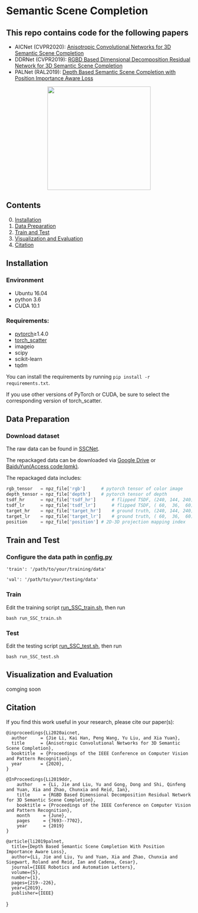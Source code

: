 # Semantic Scene Completion

## This repo contains code for the following papers
- AICNet (CVPR2020): [Anisotropic Convolutional Networks for 3D Semantic Scene Completion](http://openaccess.thecvf.com/content_CVPR_2020/papers/Li_Anisotropic_Convolutional_Networks_for_3D_Semantic_Scene_Completion_CVPR_2020_paper.pdf)
- DDRNet (CVPR2019): [RGBD Based Dimensional Decomposition Residual Network for 3D Semantic Scene Completion](http://openaccess.thecvf.com/content_CVPR_2019/papers/Li_RGBD_Based_Dimensional_Decomposition_Residual_Network_for_3D_Semantic_Scene_CVPR_2019_paper.pdf)
- PALNet (RAL2019): [Depth Based Semantic Scene Completion with Position Importance Aware Loss](https://ieeexplore.ieee.org/document/8902045)

<p align="center">
<img src='teaser_480p.gif' height="280" >
</p>


## Contents
0. [Installation](#installation)
0. [Data Preparation](#Data-Preparation)
0. [Train and Test](#Train-and-Test)
0. [Visualization and Evaluation](#visualization-and-evaluation)
0. [Citation](#Citation)

## Installation
### Environment
- Ubuntu 16.04
- python 3.6
- CUDA 10.1

### Requirements:
- [pytorch](https://pytorch.org/)≥1.4.0
- [torch_scatter](https://github.com/rusty1s/pytorch_scatter)
- imageio
- scipy
- scikit-learn
- tqdm

You can install the requirements by running `pip install -r requirements.txt`.

If you use other versions of PyTorch or CUDA, be sure to select the corresponding version of torch_scatter.


## Data Preparation
### Download dataset

The raw data can be found in [SSCNet](https://github.com/shurans/sscnet).

The repackaged data can be downloaded via 
[Google Drive](https://drive.google.com/drive/folders/15vFzZQL2eLu6AKSAcCbIyaA9n1cQi3PO?usp=sharing)
or
[BaiduYun(Access code:lpmk)](https://pan.baidu.com/s/1mtdAEdHYTwS4j8QjptISBg).

The repackaged data includes:
```python
rgb_tensor   = npz_file['rgb']		# pytorch tensor of color image
depth_tensor = npz_file['depth']	# pytorch tensor of depth 
tsdf_hr      = npz_file['tsdf_hr']  	# flipped TSDF, (240, 144, 240)
tsdf_lr      = npz_file['tsdf_lr']  	# flipped TSDF, ( 60,  36,  60)
target_hr    = npz_file['target_hr']	# ground truth, (240, 144, 240)
target_lr    = npz_file['target_lr']	# ground truth, ( 60,  36,  60)
position     = npz_file['position']	# 2D-3D projection mapping index
```

### 

## Train and Test

### Configure the data path in [config.py](https://github.com/waterljwant/SSC/blob/master/config.py#L9)

```
'train': '/path/to/your/training/data'

'val': '/path/to/your/testing/data'
```

### Train
Edit the training script [run_SSC_train.sh](https://github.com/waterljwant/SSC/blob/master/run_SSC_train.sh#L4), then run
```
bash run_SSC_train.sh
```

### Test
Edit the testing script [run_SSC_test.sh](https://github.com/waterljwant/SSC/blob/master/run_SSC_test.sh#L3), then run
```
bash run_SSC_test.sh
```

## Visualization and Evaluation

comging soon


## Citation

If you find this work useful in your research, please cite our paper(s):

    @inproceedings{Li2020aicnet,
      author     = {Jie Li, Kai Han, Peng Wang, Yu Liu, and Xia Yuan},
      title      = {Anisotropic Convolutional Networks for 3D Semantic Scene Completion},
      booktitle  = {Proceedings of the IEEE Conference on Computer Vision and Pattern Recognition},
      year       = {2020},
    }

    @InProceedings{Li2019ddr,
        author    = {Li, Jie and Liu, Yu and Gong, Dong and Shi, Qinfeng and Yuan, Xia and Zhao, Chunxia and Reid, Ian},
        title     = {RGBD Based Dimensional Decomposition Residual Network for 3D Semantic Scene Completion},
        booktitle = {Proceedings of the IEEE Conference on Computer Vision and Pattern Recognition},
        month     = {June},
        pages     = {7693--7702},
        year      = {2019}
    }
    
    @article{li2019palnet,
	  title={Depth Based Semantic Scene Completion With Position Importance Aware Loss},
	  author={Li, Jie and Liu, Yu and Yuan, Xia and Zhao, Chunxia and Siegwart, Roland and Reid, Ian and Cadena, Cesar},
	  journal={IEEE Robotics and Automation Letters},
	  volume={5},
	  number={1},
	  pages={219--226},
	  year={2019},
	  publisher={IEEE}
}
